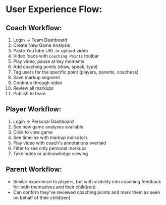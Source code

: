 # User Experience Flow:

## Coach Workflow:
1. Login → Team Dashboard
2. Create New Game Analysis
3. Paste YouTube URL or upload video
4. Video loads with `Coaching Points` toolbar
5. Play video, pause at key moments
6. Add coaching points (draw, speak, type)
7. Tag users for the specific point (players, parents, coachess)
8. Save markup segment
9. Continue through video
10. Review all markups
11. Publish to team

## Player Workflow:
1. Login → Personal Dashboard
2. See new game analyses available
3. Click to view game
4. See timeline with markup indicators
5. Play video with coach's annotations overlaid
6. Filter to see only personal markups
7. Take notes or acknowledge viewing

## Parent Workflow:
- Similar experience to players, but with visibility into coaching feedback for both themselves and their child(ren)
- Can confirm they've reviewed coaching points and mark them as seen on behalf of their child(ren)